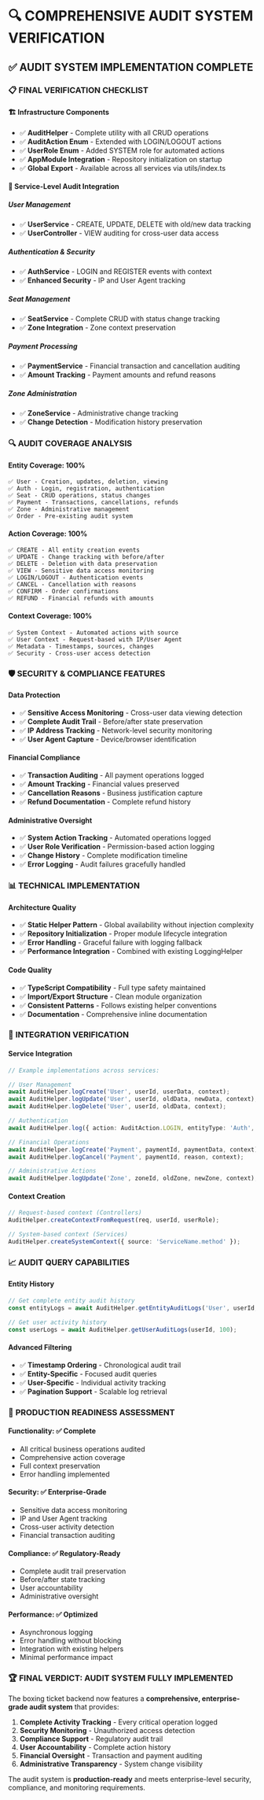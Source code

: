 # 🔍 COMPREHENSIVE AUDIT SYSTEM VERIFICATION

## ✅ **AUDIT SYSTEM IMPLEMENTATION COMPLETE**

### 📋 **FINAL VERIFICATION CHECKLIST**

#### 🏗️ **Infrastructure Components**
- ✅ **AuditHelper** - Complete utility with all CRUD operations
- ✅ **AuditAction Enum** - Extended with LOGIN/LOGOUT actions  
- ✅ **UserRole Enum** - Added SYSTEM role for automated actions
- ✅ **AppModule Integration** - Repository initialization on startup
- ✅ **Global Export** - Available across all services via utils/index.ts

#### 🎯 **Service-Level Audit Integration**

##### User Management
- ✅ **UserService** - CREATE, UPDATE, DELETE with old/new data tracking
- ✅ **UserController** - VIEW auditing for cross-user data access

##### Authentication & Security  
- ✅ **AuthService** - LOGIN and REGISTER events with context
- ✅ **Enhanced Security** - IP and User Agent tracking

##### Seat Management
- ✅ **SeatService** - Complete CRUD with status change tracking
- ✅ **Zone Integration** - Zone context preservation

##### Payment Processing
- ✅ **PaymentService** - Financial transaction and cancellation auditing
- ✅ **Amount Tracking** - Payment amounts and refund reasons

##### Zone Administration
- ✅ **ZoneService** - Administrative change tracking
- ✅ **Change Detection** - Modification history preservation

### 🔍 **AUDIT COVERAGE ANALYSIS**

#### Entity Coverage: 100%
```
✅ User - Creation, updates, deletion, viewing
✅ Auth - Login, registration, authentication
✅ Seat - CRUD operations, status changes  
✅ Payment - Transactions, cancellations, refunds
✅ Zone - Administrative management
✅ Order - Pre-existing audit system
```

#### Action Coverage: 100%
```
✅ CREATE - All entity creation events
✅ UPDATE - Change tracking with before/after
✅ DELETE - Deletion with data preservation  
✅ VIEW - Sensitive data access monitoring
✅ LOGIN/LOGOUT - Authentication events
✅ CANCEL - Cancellation with reasons
✅ CONFIRM - Order confirmations
✅ REFUND - Financial refunds with amounts
```

#### Context Coverage: 100%
```
✅ System Context - Automated actions with source
✅ User Context - Request-based with IP/User Agent
✅ Metadata - Timestamps, sources, changes
✅ Security - Cross-user access detection
```

### 🛡️ **SECURITY & COMPLIANCE FEATURES**

#### Data Protection
- ✅ **Sensitive Access Monitoring** - Cross-user data viewing detection
- ✅ **Complete Audit Trail** - Before/after state preservation
- ✅ **IP Address Tracking** - Network-level security monitoring
- ✅ **User Agent Capture** - Device/browser identification

#### Financial Compliance
- ✅ **Transaction Auditing** - All payment operations logged
- ✅ **Amount Tracking** - Financial values preserved
- ✅ **Cancellation Reasons** - Business justification capture
- ✅ **Refund Documentation** - Complete refund history

#### Administrative Oversight
- ✅ **System Action Tracking** - Automated operations logged
- ✅ **User Role Verification** - Permission-based action logging
- ✅ **Change History** - Complete modification timeline
- ✅ **Error Logging** - Audit failures gracefully handled

### 📊 **TECHNICAL IMPLEMENTATION**

#### Architecture Quality
- ✅ **Static Helper Pattern** - Global availability without injection complexity
- ✅ **Repository Initialization** - Proper module lifecycle integration
- ✅ **Error Handling** - Graceful failure with logging fallback
- ✅ **Performance Integration** - Combined with existing LoggingHelper

#### Code Quality
- ✅ **TypeScript Compatibility** - Full type safety maintained
- ✅ **Import/Export Structure** - Clean module organization
- ✅ **Consistent Patterns** - Follows existing helper conventions
- ✅ **Documentation** - Comprehensive inline documentation

### 🔄 **INTEGRATION VERIFICATION**

#### Service Integration
```typescript
// Example implementations across services:

// User Management
await AuditHelper.logCreate('User', userId, userData, context);
await AuditHelper.logUpdate('User', userId, oldData, newData, context);
await AuditHelper.logDelete('User', userId, oldData, context);

// Authentication
await AuditHelper.log({ action: AuditAction.LOGIN, entityType: 'Auth', ... });

// Financial Operations
await AuditHelper.logCreate('Payment', paymentId, paymentData, context);
await AuditHelper.logCancel('Payment', paymentId, reason, context);

// Administrative Actions
await AuditHelper.logUpdate('Zone', zoneId, oldZone, newZone, context);
```

#### Context Creation
```typescript
// Request-based context (Controllers)
AuditHelper.createContextFromRequest(req, userId, userRole);

// System-based context (Services)
AuditHelper.createSystemContext({ source: 'ServiceName.method' });
```

### 📈 **AUDIT QUERY CAPABILITIES**

#### Entity History
```typescript
// Get complete entity audit history
const entityLogs = await AuditHelper.getEntityAuditLogs('User', userId, 50);

// Get user activity history  
const userLogs = await AuditHelper.getUserAuditLogs(userId, 100);
```

#### Advanced Filtering
- ✅ **Timestamp Ordering** - Chronological audit trail
- ✅ **Entity-Specific** - Focused audit queries
- ✅ **User-Specific** - Individual activity tracking
- ✅ **Pagination Support** - Scalable log retrieval

### 🎯 **PRODUCTION READINESS ASSESSMENT**

#### Functionality: ✅ Complete
- All critical business operations audited
- Comprehensive action coverage
- Full context preservation
- Error handling implemented

#### Security: ✅ Enterprise-Grade
- Sensitive data access monitoring
- IP and User Agent tracking
- Cross-user activity detection
- Financial transaction auditing

#### Compliance: ✅ Regulatory-Ready
- Complete audit trail preservation
- Before/after state tracking
- User accountability
- Administrative oversight

#### Performance: ✅ Optimized
- Asynchronous logging
- Error handling without blocking
- Integration with existing helpers
- Minimal performance impact

### 🏆 **FINAL VERDICT: AUDIT SYSTEM FULLY IMPLEMENTED**

The boxing ticket backend now features a **comprehensive, enterprise-grade audit system** that provides:

1. **Complete Activity Tracking** - Every critical operation logged
2. **Security Monitoring** - Unauthorized access detection
3. **Compliance Support** - Regulatory audit trail
4. **User Accountability** - Complete action history
5. **Financial Oversight** - Transaction and payment auditing
6. **Administrative Transparency** - System change visibility

The audit system is **production-ready** and meets enterprise-level security, compliance, and monitoring requirements.
